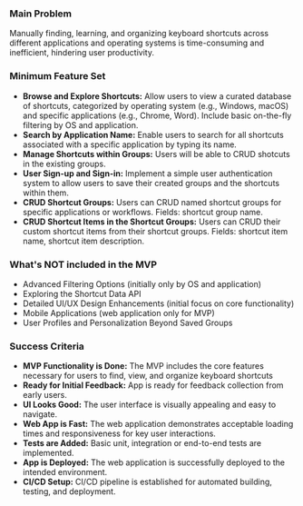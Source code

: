 ### Main Problem

Manually finding, learning, and organizing keyboard shortcuts across different applications and operating systems is time-consuming and inefficient, hindering user productivity.

### Minimum Feature Set

* **Browse and Explore Shortcuts:** Allow users to view a curated database of shortcuts, categorized by operating system (e.g., Windows, macOS) and specific applications (e.g., Chrome, Word). Include basic on-the-fly filtering by OS and application.
* **Search by Application Name:** Enable users to search for all shortcuts associated with a specific application by typing its name.
* **Manage Shortcuts within Groups:** Users will be able to CRUD shotcuts in the existing groups.
* **User Sign-up and Sign-in:** Implement a simple user authentication system to allow users to save their created groups and the shortcuts within them.
* **CRUD Shortcut Groups:** Users can CRUD named shortcut groups for specific applications or workflows. Fields: shortcut group name.
* **CRUD Shortcut Items in the Shortcut Groups:** Users can CRUD their custom shortcut items from their shortcut groups. Fields: shortcut item name, shortcut item description.

### What's NOT included in the MVP

* Advanced Filtering Options (initially only by OS and application)
* Exploring the Shortcut Data API
* Detailed UI/UX Design Enhancements (initial focus on core functionality)
* Mobile Applications (web application only for MVP)
* User Profiles and Personalization Beyond Saved Groups

### Success Criteria

* **MVP Functionality is Done:** The MVP includes the core features necessary for users to find, view, and organize keyboard shortcuts
* **Ready for Initial Feedback:** App is ready for feedback collection from early users.
* **UI Looks Good:** The user interface is visually appealing and easy to navigate.
* **Web App is Fast:** The web application demonstrates acceptable loading times and responsiveness for key user interactions.
* **Tests are Added:** Basic unit, integration or end-to-end tests are implemented.
* **App is Deployed:** The web application is successfully deployed to the intended environment.
* **CI/CD Setup:** CI/CD pipeline is established for automated building, testing, and deployment.
